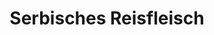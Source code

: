 ---
layout: blog
permalink: /serbisches-reisfleisch/
pagedesc: Serbisches Reisfleisch
title: Serbisches Reisfleisch
headline: Serbisches Reisfleisch
thumbnail: /assets/images/serbisches-reisfleisch.webp
datafile: serbisches-reisfleisch
tags: [Schweinefleisch, Reis, Hauptspeise ]
---